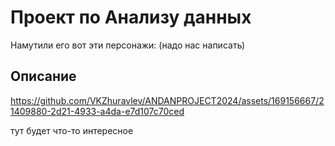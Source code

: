 # Проект по Анализу данных

Намутили его вот эти персонажи: (надо нас написать)

## Описание


https://github.com/VKZhuravlev/ANDANPROJECT2024/assets/169156667/21409880-2d21-4933-a4da-e7d107c70ced

тут будет что-то интересное
